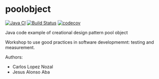 poolobject
==========

[![Java CI](https://github.com/sdg1002/poolobject/actions/workflows/ci.yml/badge.svg)](https://github.com/sdg1002/poolobject/actions/workflows/ci.yml) [![Build Status](https://app.travis-ci.com/sdg1002/poolobject.svg?branch=master)](https://app.travis-ci.com/sdg1002/poolobject) [![codecov](https://codecov.io/gh/sdg1002/poolobject/branch/master/graph/badge.svg)](https://codecov.io/gh/sdg1002/poolobject)

Java code example of creational design pattern pool object

Workshop to use good practices in software developmemnt: testing and measurement.

Authors:

- Carlos Lopez Nozal
- Jesus Alonso Aba
